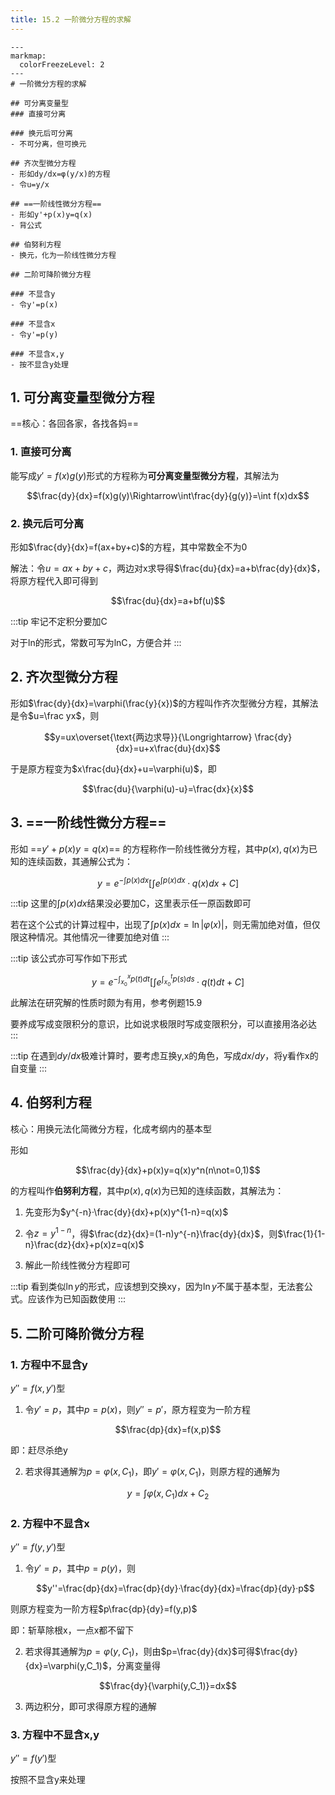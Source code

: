 ```yaml
---
title: 15.2 一阶微分方程的求解
---
```


```markmap
---
markmap:
  colorFreezeLevel: 2
---
# 一阶微分方程的求解

## 可分离变量型
### 直接可分离

### 换元后可分离
- 不可分离，但可换元

## 齐次型微分方程
- 形如dy/dx=φ(y/x)的方程
- 令u=y/x

## ==一阶线性微分方程==
- 形如y'+p(x)y=q(x)
- 背公式

## 伯努利方程
- 换元，化为一阶线性微分方程

## 二阶可降阶微分方程

### 不显含y
- 令y'=p(x)

### 不显含x
- 令y'=p(y)

### 不显含x,y
- 按不显含y处理
```

## 1. 可分离变量型微分方程

==核心：各回各家，各找各妈==

### 1. 直接可分离

能写成$y'=f(x)g(y)$形式的方程称为**可分离变量型微分方程**，其解法为

$$\frac{dy}{dx}=f(x)g(y)\Rightarrow\int\frac{dy}{g(y)}=\int f(x)dx$$

### 2. 换元后可分离

形如$\frac{dy}{dx}=f(ax+by+c)$的方程，其中常数全不为0

解法：令$u=ax+by+c$，两边对x求导得$\frac{du}{dx}=a+b\frac{dy}{dx}$，将原方程代入即可得到

$$\frac{du}{dx}=a+bf(u)$$

:::tip
牢记不定积分要加C

对于ln的形式，常数可写为lnC，方便合并
:::

## 2. 齐次型微分方程

形如$\frac{dy}{dx}=\varphi(\frac{y}{x})$的方程叫作齐次型微分方程，其解法是令$u=\frac yx$，则

$$y=ux\overset{\text{两边求导}}{\Longrightarrow} \frac{dy}{dx}=u+x\frac{du}{dx}$$

于是原方程变为$x\frac{du}{dx}+u=\varphi(u)$，即

$$\frac{du}{\varphi(u)-u}=\frac{dx}{x}$$

## 3. ==一阶线性微分方程==

形如 ==$y'+p(x)y=q(x)$== 的方程称作一阶线性微分方程，其中$p(x),q(x)$为已知的连续函数，其通解公式为：

$$y=e^{-\int p(x)dx}\left[\int e^{\int p(x)dx}·q(x)dx+C\right]$$

:::tip
这里的$\int p(x)dx$结果没必要加C，这里表示任一原函数即可

若在这个公式的计算过程中，出现了$\int p(x)dx=\ln|\varphi(x)|$，则无需加绝对值，但仅限这种情况。其他情况一律要加绝对值
:::

:::tip
该公式亦可写作如下形式

$$y=e^{-\int_{x_0}^x p(t)dt}\left[\int e^{\int_{x_0}^t p(s)ds}·q(t)dt+C\right]$$

此解法在研究解的性质时颇为有用，参考例题15.9

要养成写成变限积分的意识，比如说求极限时写成变限积分，可以直接用洛必达
:::

:::tip
在遇到$dy/dx$极难计算时，要考虑互换y,x的角色，写成$dx/dy$，将y看作x的自变量
:::

## 4. 伯努利方程

核心：用换元法化简微分方程，化成考纲内的基本型

形如

$$\frac{dy}{dx}+p(x)y=q(x)y^n(n\not=0,1)$$

的方程叫作**伯努利方程**，其中$p(x),q(x)$为已知的连续函数，其解法为：

1. 先变形为$y^{-n}·\frac{dy}{dx}+p(x)y^{1-n}=q(x)$

2. 令$z=y^{1-n}$，得$\frac{dz}{dx}=(1-n)y^{-n}\frac{dy}{dx}$，则$\frac{1}{1-n}\frac{dz}{dx}+p(x)z=q(x)$

3. 解此一阶线性微分方程即可

:::tip
看到类似$\ln y$的形式，应该想到交换xy，因为$\ln y$不属于基本型，无法套公式。应该作为已知函数使用
:::

## 5. 二阶可降阶微分方程

### 1. 方程中不显含y

$y''=f(x,y')$型

1. 令$y'=p$，其中$p=p(x)$，则$y''=p'$，原方程变为一阶方程

$$\frac{dp}{dx}=f(x,p)$$

即：赶尽杀绝y

2. 若求得其通解为$p=\varphi(x,C_1)$，即$y'=\varphi(x,C_1)$，则原方程的通解为

$$y=\int\varphi(x,C_1)dx+C_2$$

### 2. 方程中不显含x

$y''=f(y,y')$型

1. 令$y'=p$，其中$p=p(y)$，则
   
   $$y''=\frac{dp}{dx}=\frac{dp}{dy}·\frac{dy}{dx}=\frac{dp}{dy}·p$$

则原方程变为一阶方程$p\frac{dp}{dy}=f(y,p)$

即：斩草除根x，一点x都不留下

2. 若求得其通解为$p=\varphi(y,C_1)$，则由$p=\frac{dy}{dx}$可得$\frac{dy}{dx}=\varphi(y,C_1)$，分离变量得

$$\frac{dy}{\varphi(y,C_1)}=dx$$

3. 两边积分，即可求得原方程的通解

### 3. 方程中不显含x,y

$y''=f(y')$型

按照不显含y来处理




























